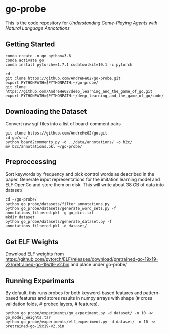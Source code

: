 # go-probe 

This is the code repository for *Understanding Game-Playing Agents with Natural Language Annotations*

## Getting Started

```{bash}
conda create -n go python=3.6
conda activate go
conda install pytorch==1.7.1 cudatoolkit=10.1 -c pytorch

cd ~
git clone https://github.com/AndreHe02/go-probe.git
export PYTHONPATH=$PYTHONPATH:~/go-probe/
git clone https://github.com/AndreHe02/deep_learning_and_the_game_of_go.git
export PYTHONPATH=$PYTHONPATH:~/deep_learning_and_the_game_of_go/code/
```

## Downloading the Dataset
Convert raw sgf files into a list of board-comment pairs
```{bash}
git clone https://github.com/AndreHe02/go.git
cd go/src/
python board2comments.py -d ../data/annotations/ -o b2c/
mv b2c/annotations.pkl ~/go-probe/
```

## Preproccessing
Sort keywords by frequency and pick control words as described in the paper. Generate input representations for the imitation learning model and ELF OpenGo and store them on disk. This will write about 38 GB of data into dataset/
```{bash}
cd ~/go-probe/
python go_probe/datasets/filter_annotations.py
python go_probe/datasets/generate_word_sets.py -f annotations_filtered.pkl -g go_dict.txt
mkdir dataset
python go_probe/datasets/generate_dataset.py -f annotations_filtered.pkl -d dataset/
```

## Get ELF Weights
Download ELF weights from https://github.com/pytorch/ELF/releases/download/pretrained-go-19x19-v2/pretrained-go-19x19-v2.bin and place under go-probe/

## Running Experiments
By default, this runs probes for both keyword-based features and pattern-based features and stores results in numpy arrays with shape (# cross validation folds, # probed layers, # features). 
```{bash}
python go_probe/experiments/go_experiment.py -d dataset/ -n 10 -w go_model_weights.tar
python go_probe/experiments/elf_experiment.py -d dataset/ -n 10 -w pretrained-go-19x19-v2.bin
```